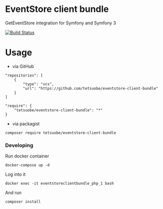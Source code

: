 EventStore client bundle
========================

GetEventStore integration for Symfony and Symfony 3

[![Build Status](https://travis-ci.org/tetsuobe/eventstore-client-bundle.svg?branch=master)](https://travis-ci.org/tetsuobe/eventstore-client-bundle)

# Usage

* via GitHub

```
"repositories": [
    {
        "type": "vcs",
    	"url": "https://github.com/tetsuobe/eventstore-client-bundle"
	}
]
```
```
"require": {
    "tetsuobe/eventstore-client-bundle": "*"
}
```

* via packagist
```
composer require tetsuobe/eventstore-client-bundle
```

### Developing
Run docker container

```
docker-compose up -d
```
Log into it
```
docker exec -it eventstoreclientbundle_php_1 bash
```
And run
```
composer install
```
